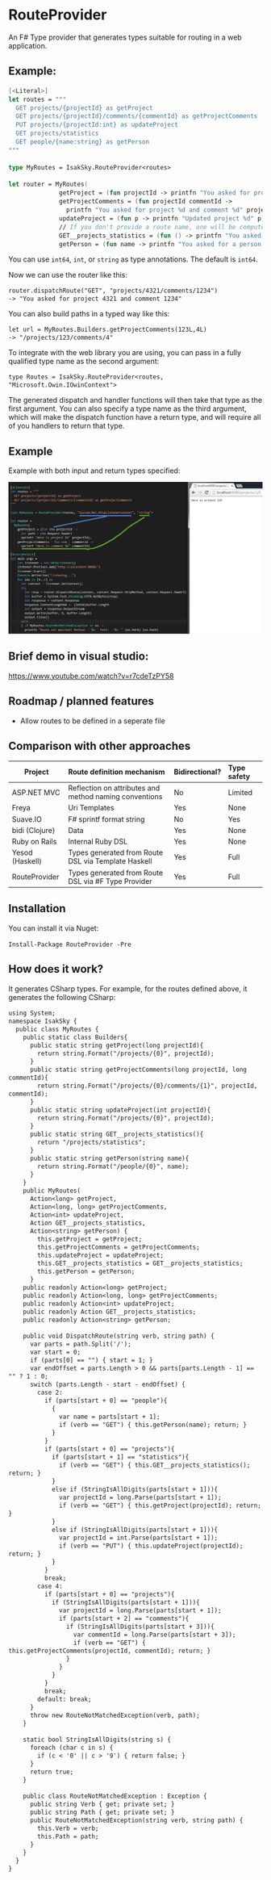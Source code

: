 # RouteProvider

An F# Type provider that generates types suitable for routing in a web application.

## Example: 

``` Fsharp
[<Literal>]
let routes = """
  GET projects/{projectId} as getProject
  GET projects/{projectId}/comments/{commentId} as getProjectComments
  PUT projects/{projectId:int} as updateProject
  GET projects/statistics
  GET people/{name:string} as getPerson
"""

type MyRoutes = IsakSky.RouteProvider<routes>

let router = MyRoutes(
              getProject = (fun projectId -> printfn "You asked for project %d" projectId),
              getProjectComments = (fun projectId commentId ->
                printfn "You asked for project %d and comment %d" projectId commentId),
              updateProject = (fun p -> printfn "Updated project %d" p),
              // If you don't provide a route name, one will be computed for you
              GET__projects_statistics = (fun () -> printfn "You asked for project statistics"),
              getPerson = (fun name -> printfn "You asked for a person called \"%s\"" name))
```

You can use ```int64```, ```int```, or ```string``` as type annotations. The default is ```int64```.

Now we can use the router like this:

    router.dispatchRoute("GET", "projects/4321/comments/1234")
    -> "You asked for project 4321 and comment 1234"

You can also build paths in a typed way like this:

    let url = MyRoutes.Builders.getProjectComments(123L,4L)
    -> "/projects/123/comments/4"
    
To integrate with the web library you are using, you can pass in a fully qualified type name as the second argument:

    type Routes = IsakSky.RouteProvider<routes, "Microsoft.Owin.IOwinContext">
    
The generated dispatch and handler functions will then take that type as the first argument. You can also specify a type name as the third argument, which will make the dispatch function have a return type, and will require all of you handlers to return that type.

## Example

Example with both input and return types specified:

![Example](/demo.png?raw=true "Example")

## Brief demo in visual studio:

https://www.youtube.com/watch?v=r7cdeTzPY58

## Roadmap / planned features
- Allow routes to be defined in a seperate file

## Comparison with other approaches

| Project         | Route definition mechanism                             | Bidirectional? | Type safety   |
|-----------------|:-------------------------------------------------------|:---------------|:--------------|
| ASP.NET MVC     | Reflection on attributes and method naming conventions | No             | Limited       |
| Freya           | Uri Templates                                          | Yes            | None          | 
| Suave.IO        | F# sprintf format string                               | No             | Yes           |
| bidi (Clojure)  | Data                                                   | Yes            | None          |
| Ruby on Rails   | Internal Ruby DSL                                      | Yes            | None          |
| Yesod (Haskell) | Types generated from Route DSL via Template Haskell    | Yes            | Full          |
| RouteProvider   | Types generated from Route DSL via #F Type Provider    | Yes            | Full          |

## Installation

You can install it via Nuget:

```Install-Package RouteProvider -Pre```

## How does it work?

It generates CSharp types. For example, for the routes defined above, it generates the following CSharp:

```CSharp
using System;
namespace IsakSky {
  public class MyRoutes {
    public static class Builders{
      public static string getProject(long projectId){
        return string.Format("/projects/{0}", projectId);
      }
      public static string getProjectComments(long projectId, long commentId){
        return string.Format("/projects/{0}/comments/{1}", projectId, commentId);
      }
      public static string updateProject(int projectId){
        return string.Format("/projects/{0}", projectId);
      }
      public static string GET__projects_statistics(){
        return "/projects/statistics";
      }
      public static string getPerson(string name){
        return string.Format("/people/{0}", name);
      }
    }
    public MyRoutes(
      Action<long> getProject,
      Action<long, long> getProjectComments,
      Action<int> updateProject,
      Action GET__projects_statistics,
      Action<string> getPerson) {
        this.getProject = getProject;
        this.getProjectComments = getProjectComments;
        this.updateProject = updateProject;
        this.GET__projects_statistics = GET__projects_statistics;
        this.getPerson = getPerson;
      }
    public readonly Action<long> getProject;
    public readonly Action<long, long> getProjectComments;
    public readonly Action<int> updateProject;
    public readonly Action GET__projects_statistics;
    public readonly Action<string> getPerson;

    public void DispatchRoute(string verb, string path) {
      var parts = path.Split('/');
      var start = 0;
      if (parts[0] == "") { start = 1; }
      var endOffset = parts.Length > 0 && parts[parts.Length - 1] == "" ? 1 : 0;
      switch (parts.Length - start - endOffset) {
        case 2:
          if (parts[start + 0] == "people"){
            {
              var name = parts[start + 1];
              if (verb == "GET") { this.getPerson(name); return; }
            }
          }
          if (parts[start + 0] == "projects"){
            if (parts[start + 1] == "statistics"){
              if (verb == "GET") { this.GET__projects_statistics(); return; }
            }
            else if (StringIsAllDigits(parts[start + 1])){
              var projectId = long.Parse(parts[start + 1]);
              if (verb == "GET") { this.getProject(projectId); return; }
            }
            else if (StringIsAllDigits(parts[start + 1])){
              var projectId = int.Parse(parts[start + 1]);
              if (verb == "PUT") { this.updateProject(projectId); return; }
            }
          }
          break;
        case 4:
          if (parts[start + 0] == "projects"){
            if (StringIsAllDigits(parts[start + 1])){
              var projectId = long.Parse(parts[start + 1]);
              if (parts[start + 2] == "comments"){
                if (StringIsAllDigits(parts[start + 3])){
                  var commentId = long.Parse(parts[start + 3]);
                  if (verb == "GET") { this.getProjectComments(projectId, commentId); return; }
                }
              }
            }
          }
          break;
        default: break;
      }
      throw new RouteNotMatchedException(verb, path);
    }
    
    static bool StringIsAllDigits(string s) {
      foreach (char c in s) {
        if (c < '0' || c > '9') { return false; }
      }
      return true;
    }
    
    public class RouteNotMatchedException : Exception {
      public string Verb { get; private set; }
      public string Path { get; private set; }
      public RouteNotMatchedException(string verb, string path) {
        this.Verb = verb;
        this.Path = path;
      }
    }
  }
}
```

